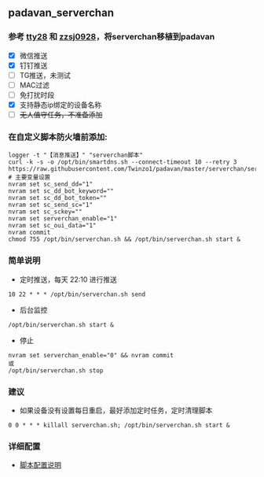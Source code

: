 ## padavan_serverchan
### 参考 [tty28](https://github.com/tty228/luci-app-serverchan) 和 [zzsj0928](https://github.com/zzsj0928/luci-app-serverchand)，将serverchan移植到padavan
* [x] 微信推送
* [x] 钉钉推送
* [ ] TG推送，未测试
* [ ] MAC过滤
* [ ] 免打扰时段
* [x] 支持静态ip绑定的设备名称
* [ ] ~~无人值守任务，不准备添加~~
### 在自定义脚本防火墙前添加:
```
logger -t "【消息推送】" "serverchan脚本"
curl -k -s -o /opt/bin/smartdns.sh --connect-timeout 10 --retry 3 https://raw.githubusercontent.com/Twinzo1/padavan/master/serverchan/serverchan.sh
# 主要变量设置
nvram set sc_send_dd="1"
nvram set sc_dd_bot_keyword=""
nvram set sc_dd_bot_token=""
nvram set sc_send_sc="1"
nvram set sc_sckey=""
nvram set serverchan_enable="1"
nvram set sc_oui_data="1"
nvram commit
chmod 755 /opt/bin/serverchan.sh && /opt/bin/serverchan.sh start &
```
### 简单说明
* 定时推送，每天 22:10 进行推送
```
10 22 * * * /opt/bin/serverchan.sh send
```
* 后台监控 
```
/opt/bin/serverchan.sh start &
```
* 停止 
```
nvram set serverchan_enable="0" && nvram commit 
或
/opt/bin/serverchan.sh stop
```
### 建议
* 如果设备没有设置每日重启，最好添加定时任务，定时清理脚本
```
0 0 * * * killall serverchan.sh; /opt/bin/serverchan.sh start &
```
### 详细配置
* [脚本配置说明](https://github.com/Twinzo1/padavan/edit/master/serverchan/config.md)
